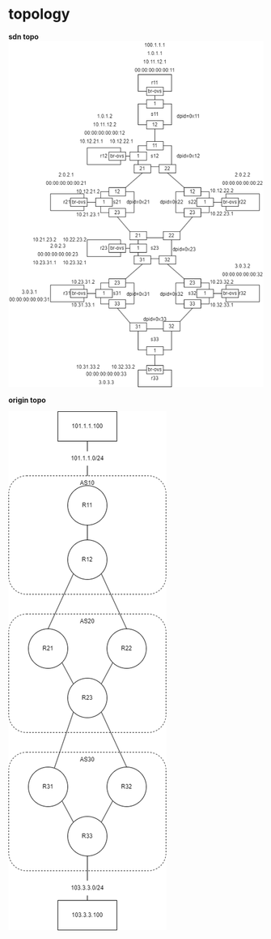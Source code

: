 # topology

**sdn topo**
![sdn-topo](./sdn-topo.drawio.png)

**origin topo**

![topo](./bgp-topo.drawio.png)


